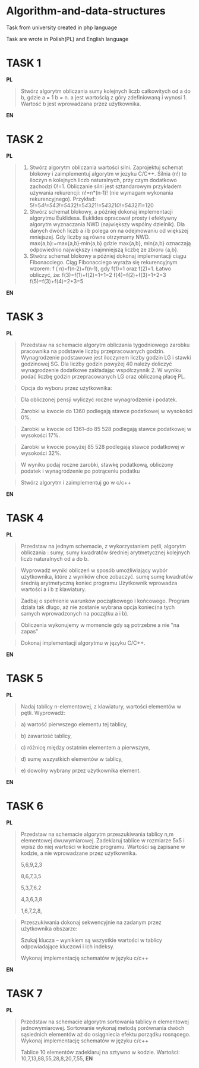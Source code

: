 # Algorithm-and-data-structures
Task from university created in php language

Task are wrote in Polish(PL) and English language

# TASK 1
**PL**
>Stwórz algorytm obliczania sumy kolejnych liczb całkowitych od a do b, gdzie a = 1 b = n.   a jest wartością z góry zdefiniowaną i wynosi 1. Wartość b jest wprowadzana przez użytkownika.

**EN**

# TASK 2
**PL**
>1. Stwórz algorytm obliczania wartości silni. Zaprojektuj schemat blokowy i zaimplementuj algorytm w jezyku C/C++. Silnia (n!) to iloczyn n kolejnych liczb naturalnych, przy czym dodatkowo zachodzi 0!=1. Obliczanie silni jest sztandarowym przykładem używania rekurencji: n!=n*(n‐1)! (nie wymagam wykonania rekurencyjnego). Przykład: 5!=5*4!=5*4*3!=5*4*3*2!=5*4*3*2*1!=5*4*3*2*1*0!=5*4*3*2*1*1=120
>2. Stwórz schemat blokowy, a później dokonaj implementacji algorytmu Euklidesa. Euklides opracował prosty i efektywny algorytm wyznaczania NWD (największy wspólny dzielnik). Dla danych dwóch liczb a i b polega on na odejmowaniu od większej mniejszej. Gdy liczby są  równe otrzymamy NWD. max{a,b}:=max{a,b}‐min{a,b} gdzie max{a,b}, min{a,b} oznaczają  odpowiednio największy i najmniejszą liczbę ze zbioru {a,b}.
>3. Stwórz schemat blokowy a później dokonaj implementacji ciągu Fibonacciego. Ciąg Fibonacciego wyraża się rekurencyjnym wzorem: f ( n)=f(n‐2)+f(n‐1), gdy f(1)=1 oraz f(2)=1. Łatwo obliczyć, że: f(3)=f(1)+f(2)=1+1=2 f(4)=f(2)+f(3)=1+2=3 f(5)=f(3)+f(4)=2+3=5

**EN**
# TASK 3 
**PL**
>Przedstaw na schemacie algorytm obliczania tygodniowego zarobku pracownika na podstawie liczby przepracowanych godzin.
Wynagrodzenie podstawowe jest iloczynem liczby godzin LG i stawki godzinowej SG. Dla liczby godzin powyżej 40 należy doliczyć wynagrodzenie dodatkowe zakładając współczynnik 2. W wyniku podać liczbę godzin przepracowanych LG oraz obliczoną płacę PL.

>Opcja do wyboru przez użytkownika:

>Dla obliczonej pensji wyliczyć roczne wynagrodzenie i podatek.

>Zarobki w kwocie do 1360 podlegają stawce podatkowej w wysokości 0%.

>Zarobki w kwocie od 1361-do 85 528 podlegają stawce podatkowej w wysokości 17%.

>Zarobki w kwocie powyżej 85 528 podlegają stawce podatkowej w wysokości 32%.

>W wyniku podaj roczne zarobki, stawkę podatkową, obliczony podatek i wynagrodzenie po potrąceniu podatku

>Stwórz algorytm i zaimplementuj go w c/c++

**EN**
# TASK 4
**PL**
>Przedstaw na jednym schemacie, z wykorzystaniem pętli, algorytm obliczania :
sumy,
sumy kwadratów
średniej arytmetycznej
kolejnych liczb naturalnych od a do b.

>Wyprowadź wyniki obliczeń w sposób umożliwiający wybór użytkownika, które z wyników chce zobaczyć.
sumę
sumę kwadratów
średnią arytmetyczną
koniec programu
Użytkownik wprowadza wartości a i b z klawiatury.

>Zadbaj o spełnienie warunków początkowego i końcowego. Program działa tak długo, aż nie zostanie wybrana opcja koniec(na tych samych wprowadzonych na początku a i b).

>Obliczenia wykonujemy w momencie gdy są potrzebne a nie "na zapas"

>Dokonaj implementacji algorytmu w języku C/C++.

**EN**
# TASK 5
**PL**
>Nadaj tablicy n-elementowej, z klawiatury, wartości elementów w pętli.
Wyprowadź:

>a) wartość pierwszego elementu tej tablicy,

>b) zawartość tablicy,

>c) różnicę między ostatnim elementem a pierwszym,

>d) sumę wszystkich elementów w tablicy,

>e) dowolny wybrany przez użytkownika element.

**EN**
# TASK 6
**PL**
>Przedstaw na schemacie algorytm przeszukiwania tablicy n,m elementowej dwuwymiarowej.
Zadeklaruj tablice w rozmiarze 5x5 i wpisz do niej wartości w kodzie programu.
Wartości są zapisane w kodzie, a nie wprowadzane przez użytkownika.
> 
>5,6,9,2,3
> 
>8,6,7,3,5
> 
>5,3,7,6,2
> 
>4,3,6,3,8
> 
>1,6,7,2,8,

>Przeszukiwania dokonaj sekwencyjnie na zadanym przez użytkownika obszarze:
> 
>Szukaj klucza – wynikiem są wszystkie wartości w tablicy odpowiadające kluczowi i ich indeksy. 
> 
>Wykonaj implementację schematów w języku c/c++

**EN**
# TASK 7
**PL**
>Przedstaw na schemacie algorytm sortowania tablicy n elementowej jednowymiarowej. Sortowanie wykonaj metodą porównania dwóch sąsiednich elementów aż do osiągniecia efektu porządku rosnącego.
Wykonaj implementację schematów w języku c/c++
> 
>Tablice 10 elementów zadeklaruj na sztywno w kodzie. Wartości: 10,7,13,88,55,28,8,20,7,55,
**EN**
